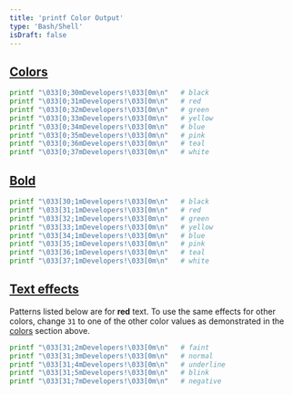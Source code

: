 ```yaml
---
title: 'printf Color Output'
type: 'Bash/Shell'
isDraft: false
---
```


## [Colors](#colors)

```sh
printf "\033[0;30mDevelopers!\033[0m\n"   # black
printf "\033[0;31mDevelopers!\033[0m\n"   # red
printf "\033[0;32mDevelopers!\033[0m\n"   # green
printf "\033[0;33mDevelopers!\033[0m\n"   # yellow
printf "\033[0;34mDevelopers!\033[0m\n"   # blue
printf "\033[0;35mDevelopers!\033[0m\n"   # pink
printf "\033[0;36mDevelopers!\033[0m\n"   # teal
printf "\033[0;37mDevelopers!\033[0m\n"   # white
```

## [Bold](#bold)

```sh
printf "\033[30;1mDevelopers!\033[0m\n"   # black
printf "\033[31;1mDevelopers!\033[0m\n"   # red
printf "\033[32;1mDevelopers!\033[0m\n"   # green
printf "\033[33;1mDevelopers!\033[0m\n"   # yellow
printf "\033[34;1mDevelopers!\033[0m\n"   # blue
printf "\033[35;1mDevelopers!\033[0m\n"   # pink
printf "\033[36;1mDevelopers!\033[0m\n"   # teal
printf "\033[37;1mDevelopers!\033[0m\n"   # white
```

## [Text effects](#text-effects)

Patterns listed below are for **red** text. To use the same effects for other colors, change `31` to one of the other color values as demonstrated in the <u>[colors](#colors)</u> section above.

```sh
printf "\033[31;2mDevelopers!\033[0m\n"   # faint
printf "\033[31;3mDevelopers!\033[0m\n"   # normal
printf "\033[31;4mDevelopers!\033[0m\n"   # underline
printf "\033[31;5mDevelopers!\033[0m\n"   # blink
printf "\033[31;7mDevelopers!\033[0m\n"   # negative
```
